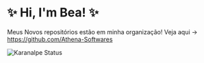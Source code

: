 # ✨ Hi, I'm Bea! ✨
Meus Novos repositórios estão em minha organização! Veja aqui -> https://github.com/Athena-Softwares


![Karanalpe Status](https://github-readme-stats.vercel.app/api?username=karanalpe&show_icons=true)
<!--
**Bxzatto/Bxzatto** is a ✨ _special_ ✨ repository because its `README.md` (this file) appears on your GitHub profile.

Here are some ideas to get you started:

- 🔭 I’m currently working on ...
- 🌱 I’m currently learning ...
- 👯 I’m looking to collaborate on ...
- 🤔 I’m looking for help with ...
- 💬 Ask me about ...
- 📫 How to reach me: ...
- 😄 Pronouns: ...
- ⚡ Fun fact: ...
-->
